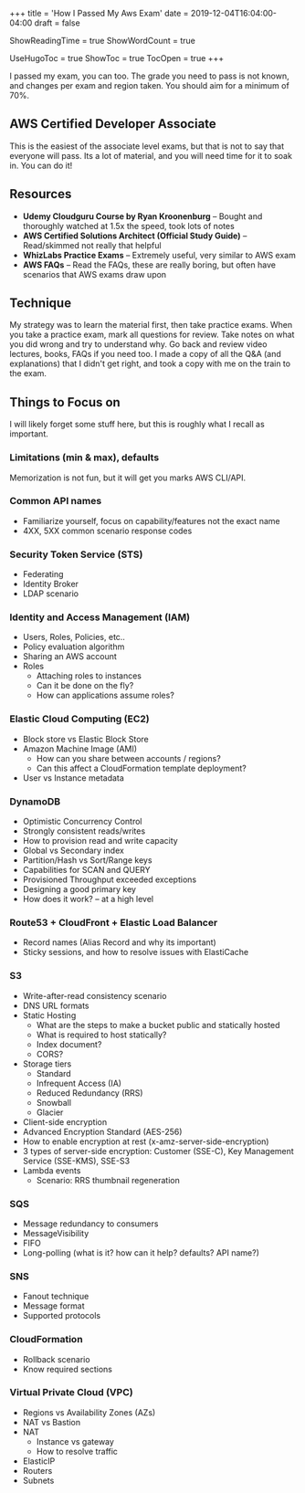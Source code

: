 +++
title = 'How I Passed My Aws Exam'
date = 2019-12-04T16:04:00-04:00
draft = false

ShowReadingTime = true
ShowWordCount = true

UseHugoToc = true
ShowToc = true
TocOpen = true
+++

I passed my exam, you can too.
The grade you need to pass is not known, and changes per exam and region taken.
You should aim for a minimum of 70%.

## AWS Certified Developer Associate
This is the easiest of the associate level exams, but that is not to say that everyone will pass.
Its a lot of material, and you will need time for it to soak in.
You can do it!

## Resources
- **Udemy Cloudguru Course by Ryan Kroonenburg** – Bought and thoroughly watched at 1.5x the speed, took lots of notes
- **AWS Certified Solutions Architect (Official Study Guide)** – Read/skimmed not really that helpful
- **WhizLabs Practice Exams** – Extremely useful, very similar to AWS exam
- **AWS FAQs** – Read the FAQs, these are really boring, but often have scenarios that AWS exams draw upon

## Technique
My strategy was to learn the material first, then take practice exams.
When you take a practice exam, mark all questions for review.
Take notes on what you did wrong and try to understand why.
Go back and review video lectures, books, FAQs if you need too.
I made a copy of all the Q&A (and explanations) that I didn't get right, and took a copy with me on the train to the exam.

## Things to Focus on
I will likely forget some stuff here, but this is roughly what I recall as important.

### Limitations (min & max), defaults
Memorization is not fun, but it will get you marks AWS CLI/API.

### Common API names
- Familiarize yourself, focus on capability/features not the exact name
- 4XX, 5XX common scenario response codes

### Security Token Service (STS)
- Federating
- Identity Broker
- LDAP scenario

### Identity and Access Management (IAM)
- Users, Roles, Policies, etc..
- Policy evaluation algorithm
- Sharing an AWS account
- Roles
  - Attaching roles to instances
  - Can it be done on the fly?
  - How can applications assume roles?

### Elastic Cloud Computing (EC2)
- Block store vs Elastic Block Store
- Amazon Machine Image (AMI)
  - How can you share between accounts / regions?
  - Can this affect a CloudFormation template deployment?
- User vs Instance metadata

### DynamoDB
- Optimistic Concurrency Control
- Strongly consistent reads/writes
- How to provision read and write capacity
- Global vs Secondary index
- Partition/Hash vs Sort/Range keys
- Capabilities for SCAN and QUERY
- Provisioned Throughput exceeded exceptions
- Designing a good primary key
- How does it work? – at a high level

### Route53 + CloudFront + Elastic Load Balancer
- Record names (Alias Record and why its important)
- Sticky sessions, and how to resolve issues with ElastiCache

### S3
- Write-after-read consistency scenario
- DNS URL formats
- Static Hosting
  - What are the steps to make a bucket public and statically hosted
  - What is required to host statically?
  - Index document?
  - CORS?
- Storage tiers
  - Standard
  - Infrequent Access (IA)
  - Reduced Redundancy (RRS)
  - Snowball
  - Glacier
- Client-side encryption
- Advanced Encryption Standard (AES-256)
- How to enable encryption at rest (x-amz-server-side-encryption)
- 3 types of server-side encryption: Customer (SSE-C), Key Management Service (SSE-KMS), SSE-S3
- Lambda events
  - Scenario: RRS thumbnail regeneration

### SQS
- Message redundancy to consumers
- MessageVisibility
- FIFO
- Long-polling (what is it? how can it help? defaults? API name?)

### SNS
- Fanout technique
- Message format
- Supported protocols

### CloudFormation
- Rollback scenario
- Know required sections

### Virtual Private Cloud (VPC)
- Regions vs Availability Zones (AZs)
- NAT vs Bastion
- NAT
  - Instance vs gateway
  - How to resolve traffic
- ElasticIP
- Routers
- Subnets
